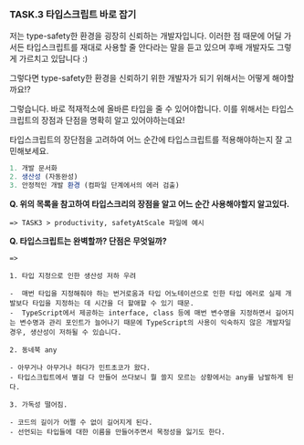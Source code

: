 ### **TASK.3** **타입스크립트 바로 잡기**

저는 type-safety한 환경을 굉장히 신뢰하는 개발자입니다. 이러한 점 때문에 어딜 가서든 타입스크립트를 재대로 사용할 줄 안다라는 말을 듣고 있으며 후배 개발자도 그렇게 가르치고 있답니다 :)

그렇다면 type-safety한 환경을 신뢰하기 위한 개발자가 되기 위해서는 어떻게 해야할까요!?

그렇습니다. 바로 적재적소에 올바른 타입을 줄 수 있어야합니다. 이를 위해서는 타입스크립트의 장점과 단점을 명확히 알고 있어야하는데요!

타입스크립트의 장단점을 고려하여 어느 순간에 타입스크립트를 적용해야하는지 잘 고민해보세요.

```jsx
1. 개발 문서화
2. 생산성 (자동완성)
3. 안정적인 개발 환경 (컴파일 단계에서의 에러 검출)
```

**Q. 위의 목록을 참고하여 타입스크리의 장점을 알고 어느 순간 사용해야할지 알고있다.**

    => TASK3 > productivity, safetyAtScale 파일에 예시

**Q. 타입스크립트는 완벽할까? 단점은 무엇일까?**

    =>

    1. 타입 지정으로 인한 생산성 저하 우려

    -  매번 타입을 지정해줘야 하는 번거로움과 타입 어노테이션으로 인한 타입 에러로 실제 개발보다 타입을 지정하는 데 시간을 더 할애할 수 있기 때문.
    -  TypeScript에서 제공하는 interface, class 등에 매번 변수명을 지정하면서 길어지는 변수명과 관리 포인트가 늘어나기 때문에 TypeScript의 사용이 익숙하지 않은 개발자일 경우, 생산성이 저하될 수 있습니다.

    2. 동네북 any

    - 아무거나 아무거나 하다가 민트초코가 왔다.
    - 타입스크립트에서 별걸 다 만들어 쓰다보니 뭘 쓸지 모르는 상황에서는 any를 남발하게 된다.

    3. 가독성 떨어짐.

    - 코드의 길이가 어쩔 수 없이 길어지게 된다.
    - 선언되는 타입들에 대한 이름을 만들어주면서 목정성을 잃기도 한다.
